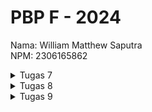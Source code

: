 # PBP F - 2024

Nama: William Matthew Saputra  
NPM: 2306165862

<details>
<summary>Tugas 7 </summary>

## **Tugas 7**
### Jelaskan apa yang dimaksud dengan stateless widget dan stateful widget, dan jelaskan perbedaan dari keduanya.  

- **Stateless Widget**  
Widget yang tidak dapat berubah (_immutable_) setelah dibuat. Sehingga tampilan atau data di dalam widget ini bersifat tetap dan tidak dapat berubah selama siklus hidup widget tersebut. _Stateless widget_ cocok digunakan  untuk komponen UI yang statis atau tidak membutuhkan perubahan, seperti menampilkan judul, deskripsi, dan gambar tetap. Contohnya adalah `Text`, `Icon`, dan `Container`.  
- **Stateful Widget**  
Widget yang bersifat dinamis dan dapat berubah seiring waktu. Widget ini memiliki "_state_" yang dapat diubah, dan perubahan tersebut akan memperbarui tampilan UI sesuai dengan data terbaru. _Stateful Widget_ cocok untuk UI yang membutuhkan perubahan atau interaksi, seperti menampilkan status loading, daftar item yang dapat diperbarui, atau animasi. Contohnya adalah `Checkbox`, `Slider`, dan `TextField`.  
  
Perbedaan utama antara Stateless Widget dan Stateful Widget adalah pada kemampuan mereka untuk mempertahankan dan mengelola perubahan data (state).

### Sebutkan widget apa saja yang kamu gunakan pada proyek ini dan jelaskan fungsinya.
#### `main.dart`  
- MaterialApp  
Widget utama yang membungkus seluruh aplikasi dan mengatur tema warna serta routing. Pada proyek ini, MaterialApp diatur dengan skema warna yang menggunakan warna dasar biru gelap `#2D46A2`, yang menjadi identitas visual aplikasi "Box Synthetic Leather".
- Scaffold  
Menyediakan struktur dasar halaman dengan AppBar di bagian atas dan Body di tengah, sebagai wadah utama untuk elemen-elemen di halaman utama aplikasi.
- AppBar  
Menampilkan bar di bagian atas aplikasi dengan judul "Box Synthetic Leather" dan menggunakan warna utama dari tema aplikasi.
- Column dan Row
Digunakan untuk mengatur tata letak widget; `Row` menampilkan `InfoCard` secara horizontal untuk informasi pengguna (NPM, Nama, dan Kelas), sementara `Column` digunakan untuk menampilkan daftar item dan pesan sambutan secara vertikal.
- GridView  
Menyusun widget `ItemCard` dalam bentuk grid dengan 3 kolom, menampilkan tombol fitur (Lihat Produk, Tambah Produk, Logout) dalam tata letak grid yang rapi dan mudah diakses.  

#### `menu.dart`  
- InfoCard (Custom Widget)  
Widget khusus untuk menampilkan informasi pengguna, seperti NPM, Nama, dan Kelas, dalam bentuk kartu.
- ItemHomepage (Model Class)  
Kelas model data yang menyimpan atribut seperti nama, ikon, dan warna latar belakang untuk setiap tombol di halaman utama. Kelas ini memudahkan pengaturan data tombol dalam struktur yang lebih rapih.
- ItemCard (Custom Widget)  
Menampilkan setiap item dari `ItemHomepage` dalam bentuk kartu dengan warna latar belakang berbeda sesuai jenis fitur (kuning untuk Lihat Item, biru untuk Tambah Item, dan merah untuk Logout). Kartu ini juga memiliki efek interaktif berupa Snackbar yang muncul saat tombol ditekan, memberikan `feedback` kepada pengguna.
- Material dan InkWell  
`Material` memberikan tampilan material design pada kartu, sementara `InkWell` menambahkan efek tapatau _ripple_ saat tombol ditekan, membuat interaksi menjadi lebih responsif dan menarik.  
- ScaffoldMessenger dan Snackbar  
Digunakan untuk menampilkan pesan sementara di bagian bawah layar, memberi notifikasi kepada pengguna setiap kali tombol ditekan (Lihat Produk, Tambah Produk, Logout), memperkaya pengalaman pengguna.  

###   Apa fungsi dari `setState()`? Jelaskan variabel apa saja yang dapat terdampak dengan fungsi tersebut.  

Fungsi `setState()` dalam Flutter digunakan untuk memperbarui tampilan UI pada _widget_ yang bersifat **Stateful**. Ketika `setState()` dipanggil, Flutter akan melakukan render ulang pada bagian dari UI yang terpengaruh oleh perubahan _state_, sehingga tampilannya dapat mengikuti dat ayang terbaru.  

Hanya variabel yang disimpan dalam _State widget_ yang dapat dipengaruhi oleh `setState()`. Contohnya:

- Variabel dinamis seperti nilai counter, status toggle, input pengguna, data dari API, atau opsi pilihan pengguna.
- Variabel yang mempengaruhi UI secara langsung seperti variabel counter untuk menghitung jumlah klik, daftar item yang bertambah atau berkurang, nilai toggle (aktif/nonaktif), atau warna yang berubah berdasarkan interaksi pengguna.


### Jelaskan perbedaan antara const dengan final.
- **`const`**  
`const` adalah variabel yang digunakan untuk mendeklarasikan nilai yang konstan dan tidak akan berubah. Variabel `const` harus diberikan nilai yang sudah diketahui pada saat kompilasi (_compile-time constant_). `const` cocok digunakan untuk nilai statis, seperti angka, string, atau list yang isinya tidak akan pernah diubah.
- **`final`**  
`final` adalah variabel yang digunakan untuk mendeklarasikan nilai yang hanya diinisialisasi satu kali dan tidak bisa diubah setelahnya. `final` cocok untuk situasi di mana nilai diperoleh saat runtime. `final` biasa digunakan untuk nilai yang perlu dihitung atau diperoleh pada saat aplikasi berjalan, seperti waktu saat ini dan data acak

## Jelaskan bagaimana cara kamu mengimplementasikan checklist-checklist di atas.
### Membuat sebuah program Flutter baru dengan tema E-Commerce yang sesuai dengan tugas-tugas sebelumnya.  

1. **Instalasi Flutter di Windows**  
    1. **Unduh dan Ekstrak Flutter SDK**: Download Flutter SDK dari situs resmi flutter.dev dan ekstrak ke direktori yang diinginkan.
    2.  **Tambahkan Flutter ke PATH**: Buka Command Prompt atau PowerShell dan tambahkan Flutter ke PATH.
    Gantilah `C:\path\to\flutter` sesuai lokasi folder Flutter SDK yang sudah di ekstrak.
    3. **Verifikasi Instalasi Flutter**  
    Pastikan Flutter terinstal dengan benar dengan menjalankan perintah `flutter doctor
    `
2. **Instalasi IDE untuk Pengembangan Flutter**  
    - **Visual Studio Code**: Direkomendasikan untuk pengembangan yang ringan dan fleksibel. Install ekstensi Flutter dan Dart di VS Code.  
    - **Android Studio**: Diperlukan jika ingin menjalankan emulator Android di Windows. Pastikan plugin Flutter dan Dart juga terinstal di Android Studio.  
3. **Membuat Proyek Flutter Baru**
    1. Buka Command Prompt atau PowerShell
        - Arahkan ke direktori tempat penyimpanan proyek.
    2. Buat Proyek Baru
        - Jalankan perintah berikut untuk membuat proyek Flutter baru  
        ```
        flutter create boxsynthethicleather
        cd boxsynthethicleather
        ```
    3. Jalankan Proyek  
        Untuk menjalankan proyek pada emulator atau perangkat fisik yang terhubung, gunakan perintah:
        ```
        flutter run
        ```
4. **Pengaturan Tampilan Utama (main.dart)** 
    - Konfigurasi Tema: Sesuaikan tampilan dan nuansa aplikasi agar sesuai dengan tema E-Commerce.
    - File `menu.dart`: Tambahkan file `menu.dart` ke dalam folder lib, dan pindahkan widget `MyHomePage`ke dalam file tersebut.


 ### Membuat tiga tombol sederhana dengan ikon dan teks untuk:
 - Melihat daftar produk (Lihat Daftar Produk)
 - Menambah produk (Tambah Produk)
 - Logout (Logout)

1. **Konfigurasi Item pada Home Page**
```dart
  final List<ItemHomepage> items = [
    ItemHomepage("Lihat Item", Icons.mood),
    ItemHomepage("Tambah Item", Icons.add),
    ItemHomepage("Logout", Icons.logout),
  ];
```
2. **Tampilkan tombol pada GridView**
```dart
GridView.count(
    primary: true,
    padding: const EdgeInsets.all(20),
    crossAxisSpacing: 10,
    mainAxisSpacing: 10,
    crossAxisCount: 3,
    shrinkWrap: true,
    children: items.map((ItemHomepage item) {
        return ItemCard(item);
    }).toList(),
    ),
```
### Mengimplementasikan warna-warna yang berbeda untuk setiap tombol (Lihat Daftar Produk, Tambah Produk, dan Logout).  
Implementasi warna yang berbeda dilakukan dengan membuat fungsi `_getItemColor` dalam `ItemCard`. Nantinya warna akan ditentukan berdasarkan `item.name`.  
```dart
Color _getItemColor() {
    switch (item.name) {
      case "Lihat Item":
        return Colors.yellow;
      case "Tambah Item":
        return Colors.blue;
      case "Logout":
        return Colors.red;
      default:
        return Colors.grey;
    }
  }
```  
#### Memunculkan Snackbar dengan tulisan:
- "Kamu telah menekan tombol Lihat Daftar Produk" ketika tombol Lihat Daftar Produk ditekan.
- "Kamu telah menekan tombol Tambah Produk" ketika tombol Tambah Produk ditekan.
- "Kamu telah menekan tombol Logout" ketika tombol Logout ditekan.

Snackbar yang muncul ketika tombol ditekan dapat diimplementasikan dengan menggunakan `SnackfoldMessenger`
```dart
onTap: () {
    ScaffoldMessenger.of(context)
    ..hideCurrentSnackBar()
    ..showSnackBar(
        SnackBar(content: Text("Kamu telah menekan tombol ${item.name}!")),
    );
    },
```

</details>

<details>
<summary>Tugas 8</summary>

## **Tugas 8**  

### Apa kegunaan `const` di Flutter? Jelaskan apa keuntungan ketika menggunakan `const` pada kode Flutter. Kapan sebaiknya kita menggunakan `const`, dan kapan sebaiknya tidak digunakan?  

`const` di Flutter digunakan untuk membuat objek immutable yang nilainya tetap sama selama runtime, sehingga bisa dioptimalkan oleh Flutter. Keuntungannya dari `const` adalah performa lebih baik dan penghematan memori, karena objek `const` hanya dibuat sekali dan tidak perlu di-rebuild.   

`const` baik digunakan pada widget yang tidak akan berubah, seperti Text, Padding, Icon, atau Container yang hanya memiliki warna dan ukuran yang bersifat statis. Selain itu, `const` juga baik digunakan untuk nilai atau objek yang nilainya tidak akan berubah selama apliaksi beroperasi, misalnya warna, padding, atau margin yang konstan.  

`const` tidak baik digunakan pada widget yang dinamik karena widget tersebut memiliki nilai yang akan berubah sesuai state dari aplikasi. Contohnya adalah text yang berubah tergantung dari interaksi pengguna dengan aplikasi. Selain itu `const` sebaiknya juga tidak digunakan ketika kita membutuhkan fleksibilitas pada komponen aplikasi berdasarkan interaksi user atau respon API.  

### Jelaskan dan bandingkan penggunaan Column dan Row pada Flutter. Berikan contoh implementasi dari masing-masing layout widget ini!  

Row dan Column adalah widget di Flutter yang digunakan untuk menyusun elemen UI secara vertikal dan horizontal.  
- Column  
Column mengatur widget _child_ secara vertikal sehingga cocok untuk elemen - elemen yang bertumpuk secara vertikal. Column memiliki properti seperti `mainAxisAlignment` (untuk mengatur alignment pada sumbu vertikal) dan `crossAxisAlignment` (untuk sumbu horizontal). Contoh implementasi:
```dart
Column(
  crossAxisAlignment: CrossAxisAlignment.start,
  children: [
    Text('Product Name: $_product'),
    Text('Price: $_price'),
    Text('Description: $_description'),
    Text('Thickness: $_thickness'),
    Text('User Reviews: $_usereviews'),
    Text('User Ratings: $_ratings'),
  ],
),  
```

- Row  
Row mengautr widget _child_ secara horizontal sehingga cocok untuk menempatkan elemen - elemen dalam satu baris. Row memiliki properti `mainAxisAlignment` (untuk mengatur alignment pada sumbu horizontal) dan `crossAxisAlignment` (untuk sumbu vertikal). Contoh implementasi:  
```dart
Row(
    mainAxisAlignment: MainAxisAlignment.spaceEvenly,
    children: [
      InfoCard(title: 'NPM', content: npm),
      InfoCard(title: 'Name', content: name),
      InfoCard(title: 'Class', content: className),
    ],
  )
```  

### Sebutkan apa saja elemen input yang kamu gunakan pada halaman form yang kamu buat pada tugas kali ini. Apakah terdapat elemen input Flutter lain yang tidak kamu gunakan pada tugas ini? Jelaskan!

Halaman form saya menggunakan input `TextFormField` dan `ElevatedButton`. `TextFormField` digunakan untuk menerima berbagai jenis input teks dari pengguna, seperti Product Name, Price, Description, Thickness, User Reviews, dan User Ratings. Masing - masing field ini dilengkapi dengan validasi untuk memeriksa apakah input kosong atau apakah input berupa angka (jika diperlukan). `ElevatedButton` digunakan sebagai tombol untuk menyimpan data yang telah diisi pengguna. Tombol ini mengaktifkan validasi form dan menampilkan popup konfirmasi jika semua data valid.  

Ada banyak elemen input flutter yang belum saya manfaatkan untuk tugas ini, seperti `DropdownButtonFormField`, `Checkbox`, `Radio`, `Swicth`, `Slider`, `DatePicker`, dan `TimePicker`.  

###  Bagaimana cara kamu mengatur tema (theme) dalam aplikasi Flutter agar aplikasi yang dibuat konsisten? Apakah kamu mengimplementasikan tema pada aplikasi yang kamu buat?  

Ya, saya sudah mengamplikasikan tema pada aplikasi yang saya buat. Dalam aplikasi saya tema diatur di file `main.dart` dengan menggunakan `ThemeData`. Berikut adalah kodenya:  
```dart
ThemeData(
  colorScheme: ColorScheme.fromSeed(
    seedColor: Color(0xFF2D46A2), // Set primary color to #2d46a2
  ).copyWith(
    secondary: Color(0xFF2D46A2), // Set secondary color to #2d46a2
  ),
  useMaterial3: true,
),
``` 
- `colorScheme`: Menggunakan `ColorScheme.fromSeed` dengan warna utama (seedColor) yang ditentukan sebagai Color(0xFF2D46A2). Hal ini digunakan untuk menetapkan warna utama yang konsisten di seluruh aplikasi untuk elemen seperti AppBar, tombol, dan ikon yang menggunakan warna tema.  
- `secondary`: Warna sekunder juga diatur sama dengan warna utama untuk menjaga keseragaman warna.  
- `useMaterial3`: Mengaktifkan desain Material 3, yang memberikan style dan tampilan modern untuk komponen UI dengan konsisten.  

###  Bagaimana cara kamu menangani navigasi dalam aplikasi dengan banyak halaman pada Flutter?  

Untuk menangani navigasi pada aplikasi dengan banyak halaman saya menggunakan widget `Navigator` dengan beberapa metode berikut:
- `Navigator.push()`: Menambahkan halaman (route) baru ke atas stack, membuat halaman tersebut ditampilkan di atas halaman yang sudah ada.  
```dart
Navigator.push(
  context,
  MaterialPageRoute(builder: (context) => NewPage()),
);
``` 
- `Navigator.pop()`: Menghapus halaman teratas dari stack, sehingga kita kembali ke halaman sebelumnya.
```dart
Navigator.pop(context);
```
- `Navigator.pushReplacement()`: Mengganti halaman teratas dengan halaman baru tanpa menambah stack, yang berguna untuk navigasi tanpa mengisi stack dengan terlalu banyak halaman.
```dart
Navigator.pushReplacement(
  context,
  MaterialPageRoute(builder: (context) => HomePage()),
);
```
- Membuat Drawer Menu untuk memudahkan navigasi antar halaman pada aplikasi dengan cara membuat widget `Drawer` dengan beberapa `ListTile` untuk mengarahkan pengguna ke halaman yang berbeda. Setelah itu, gunakan   `Navigator.pushReplacement` dalam setiap `ListTile` untuk mengganti halaman dengan halaman yang dituju, tanpa harus menambahkan terlalu banyak halaman di stack. 

## Implementasi  
###  Membuat minimal satu halaman baru pada aplikasi, yaitu halaman formulir tambah item baru dengan ketentuan sebagai berikut
1. **Buat page baru untuk form**    
    - Membuat file baru dengan nama `productentry_form.dart` pada direktori `lib/widgets`. 
    - Di dalam file ini, buat kelas `ProductEntryFormPage` yang merupakan `StatefulWidget`. Widget ini akan menyimpan input pengguna dan dapat mengubah tampilannya berdasarkan interaksi pengguna.
2. **Susun struktur scaffold**  
    - Kit abisa menggunakan Scaffold untuk membangun struktur dasar halaman, yang mencakup AppBar, Drawer, dan body.
    - Tambahkan judul "Form Tambah Product" di dalam AppBar.
    - Gunakan `LeftDrawer` yang telah dibuat sebelumnya sebagai navigasi samping (drawer) aplikasi.
3. **Buat Form Input Data**  
    - Gunakan widget `Form` sebagai wadah untuk elemen-elemen input.
    - Buat variabel `_formKey` dari `GlobalKey<FormState>` untuk validasi form secara keseluruhan.
    - Gunakan `SingleChildScrollView` sebagai child dari Form agar halaman form bisa di-scroll jika konten melebihi ukuran layar.  

###  Memakai minimal tiga elemen input, yaitu name, amount, description. Tambahkan elemen input sesuai dengan model pada aplikasi tugas Django yang telah kamu buat.

1. **Definisikan Variabel State untuk Menyimpan Input**  
    - Buat variabel di dalam kelas `_ProductEntryFormPageState` untuk setiap field input yang akan  digunakan: `_product`, `_price`, `_description`, `_thickness`, `_usereviews`, dan `_ratings`.
2. **Tambahkan TextFormField untuk Setiap Input**  
    - Menambahkan `TextFormField` di dalam Column untuk setiap input
    <details>
    <summary>Kode</summary>

    ```dart
    Padding(
      padding: const EdgeInsets.all(8.0),
      child: TextFormField(
        decoration: InputDecoration(
          hintText: "Price",
          labelText: "Price",
          border: OutlineInputBorder(
            borderRadius: BorderRadius.circular(5.0),
          ),
        ),
        onChanged: (String? value) {
          setState(() {
            _price = int.tryParse(value ?? '0') ?? 0;
          });
        },
        validator: (String? value) {
          if (value == null || value.isEmpty) {
            return "Price tidak boleh kosong!";
          }
          if (int.tryParse(value) == null) {
            return "Price harus berupa angka bulat!";
          }
          return null;
        },
      ),
    ),
    Padding(
      padding: const EdgeInsets.all(8.0),
      child: TextFormField(
        decoration: InputDecoration(
          hintText: "Description",
          labelText: "Description",
          border: OutlineInputBorder(
            borderRadius: BorderRadius.circular(5.0),
          ),
        ),
        onChanged: (String? value) {
          setState(() {
            _description = value!;
          });
        },
        validator: (String? value) {
          if (value == null || value.isEmpty) {
            return "Description tidak boleh kosong!";
          }
          return null;
        },
      ),
    ),
    Padding(
      padding: const EdgeInsets.all(8.0),
      child: TextFormField(
        decoration: InputDecoration(
          hintText: "Thickness",
          labelText: "Thickness",
          border: OutlineInputBorder(
            borderRadius: BorderRadius.circular(5.0),
          ),
        ),
        onChanged: (String? value) {
          setState(() {
            _thickness = double.tryParse(value ?? '0.0') ?? 0.0;
          });
        },
        validator: (String? value) {
          if (value == null || value.isEmpty) {
            return "Thickness tidak boleh kosong!";
          }
          if (double.tryParse(value) == null) {
            return "Thickness harus berupa angka!";
          }
          return null;
        },
      ),
    ),
    Padding(
      padding: const EdgeInsets.all(8.0),
      child: TextFormField(
        decoration: InputDecoration(
          hintText: "User Reviews",
          labelText: "User Reviews",
          border: OutlineInputBorder(
            borderRadius: BorderRadius.circular(5.0),
          ),
        ),
        onChanged: (String? value) {
          setState(() {
            _usereviews = value!;
          });
        },
        validator: (String? value) {
          if (value == null || value.isEmpty) {
            return "Description tidak boleh kosong!";
          }
          return null;
        },
      ),
    ),
    Padding(
      padding: const EdgeInsets.all(8.0),
      child: TextFormField(
        decoration: InputDecoration(
          hintText: "User Ratings",
          labelText: "User Ratings",
          border: OutlineInputBorder(
            borderRadius: BorderRadius.circular(5.0),
          ),
        ),
        onChanged: (String? value) {
          setState(() {
            // _ratings = int.parse(value ?? '0');
            _ratings = int.tryParse(value ?? '0') ?? 0;
          });
        },
        validator: (String? value) {
          if (value == null || value.isEmpty) {
            return "User ratings tidak boleh kosong!";
          }
          if (int.tryParse(value) == null) {
            return "User ratings harus berupa angka bulat!";
          }
          return null;
        },
      ),
    ),
    ```
    </details>

###  Memiliki sebuah tombol Save.  
1. **Mengatur tampilan tombol**  
Tombol Save yang menggunakan `ElevatedButton` bisa diatur stylenya seperti kode berikut: 
    ```dart
    style: ButtonStyle(
      backgroundColor: MaterialStateProperty.all(
        Theme.of(context).colorScheme.primary,
      ),
    ),
    ```

2. **Fungsi `onPressed`**  
Fungsi `onPressed` akan memvalidasi form, menampilkan dialog konfirmasi, dan mereset form  ketika dipencet. 
    ```dart
    onPressed: () {
      if (_formKey.currentState!.validate()) {
        showDialog(
          context: context,
          builder: (context) {
            return AlertDialog(
              title: const Text('Product berhasil tersimpan'),
              content: SingleChildScrollView(
                child: Column(
                  crossAxisAlignment: CrossAxisAlignment.start,
                  children: [
                    Text('Product Name: $_product'),
                    Text('Price: $_price'),
                    Text('Description: $_description'),
                    Text('Thickness: $_thickness'),
                    Text('User Reviews: $_usereviews'),
                    Text('User Ratings: $_ratings'),
                  ],
                ),
              ),
              actions: [
                TextButton(
                  child: const Text('OK'),
                  onPressed: () {
                    Navigator.pop(context);
                    _formKey.currentState!.reset();
                  },
                ),
              ],
            );
          },
        );
      }
    },
    ```

###  Setiap elemen input di formulir juga harus divalidasi dengan ketentuan sebagai berikut:
 - **Setiap elemen input tidak boleh kosong**  
 ```dart
 validator: (String? value) {
  if (value == null || value.isEmpty) {
    return "Thickness tidak boleh kosong!";
  }
  return null;
 }
 ```
 - **Setiap elemen input harus berisi data dengan tipe data atribut modelnya**  
 ```dart
  validator: (String? value) {
   if (double.tryParse(value) == null) {
    return "Thickness harus berupa angka!";
    }
  return null;
  }
```  

### Mengarahkan pengguna ke halaman form tambah item baru ketika menekan tombol Tambah Item pada halaman utama.  

Untuk mengarahkan pengguna ke halaman form tambah item baru ketika tombol "Tambah Product" ditekan pada halaman utama, kita dapat menggunakan `Navigator.push()` pada event handler tombol tersebut.  
1. Buat `productentry_form.dart` pada direktori `lib`.  
2. Tambahkan tombol Tambah Product pada halaman utama
3. Atur navigasi dengan `Navigator.push()`  
Di dalam kelas `ItemCard`, kita memanfaatkan metode `Navigator.push()` untuk mendorong halaman `ProductEntryFormPage` ke dalam stack ketika item "Tambah Product" ditekan. Nantinya halaman `ProductEntryFormPage` ditampilkan di atas halaman utama. Berikut adalah kodenya:
```dart
class ItemCard extends StatelessWidget {
  final ItemHomepage item;

  const ItemCard(this.item, {super.key});

  Color _getItemColor() {
    switch (item.name) {
      case "Lihat Item":
        return Colors.yellow;
      case "Tambah Product":
        return Colors.blue;
      case "Logout":
        return Colors.red;
      default:
        return Colors.grey;
    }
  }

  @override
  Widget build(BuildContext context) {
    return Material(
      color: _getItemColor(),
      borderRadius: BorderRadius.circular(12),
      child: InkWell(
        onTap: () {
          ScaffoldMessenger.of(context)
            ..hideCurrentSnackBar()
            ..showSnackBar(
              SnackBar(content: Text("Kamu telah menekan tombol ${item.name}!")),
            );
          if (item.name == "Tambah Product") {
            Navigator.push(
              context,
              MaterialPageRoute(builder: (context) => const ProductEntryFormPage()),
            );
          }
        },
        child: Container(
          padding: const EdgeInsets.all(8),
          child: Center(
            child: Column(
              mainAxisAlignment: MainAxisAlignment.center,
              children: [
                Icon(
                  item.icon,
                  color: Colors.white,
                  size: 30.0,
                ),
                const Padding(padding: EdgeInsets.all(3)),
                Text(
                  item.name,
                  textAlign: TextAlign.center,
                  style: const TextStyle(color: Colors.white),
                ),
              ],
            ),
          ),
        ),
      ),
    );
  }
}
```

###  Memunculkan data sesuai isi dari formulir yang diisi dalam sebuah pop-up setelah menekan tombol Save pada halaman formulir tambah item baru.

Pop-up bisa ditampilkan setelah tombol save yang ditekan pada halaman formulir tambah product dengan menggunakan `showDialog`. Berikut adalah kodenya:  
```dart
onPressed: () {
  if (_formKey.currentState!.validate()) {
    showDialog(
      context: context,
      builder: (context) {
        return AlertDialog(
          title: const Text('Product berhasil tersimpan'),
          content: SingleChildScrollView(
            child: Column(
              crossAxisAlignment: CrossAxisAlignment.start,
              children: [
                Text('Product Name: $_product'),
                Text('Price: $_price'),
                Text('Description: $_description'),
                Text('Thickness: $_thickness'),
                Text('User Reviews: $_usereviews'),
                Text('User Ratings: $_ratings'),
              ],
            ),
          ),
          actions: [
            TextButton(
              child: const Text('OK'),
              onPressed: () {
                Navigator.pop(context);
                _formKey.currentState!.reset();
              },
            ),
          ],
        );
      },
    );
  }
},
```

###  Membuat sebuah drawer pada aplikasi dengan ketentuan sebagai berikut:
- **Drawer minimal memiliki dua buah opsi, yaitu Halaman Utama dan Tambah Item**  
`ListTile` pertama dengan ikon `home_outlined` dan teks "Halaman Utama". Ketika ditekan, akan mengarahkan pengguna ke `MyHomePage` menggunakan `Navigator.pushReplacement`. Ini menggantikan halaman saat ini dengan halaman utama sehingga pengguna dapat kembali ke halaman utama.  
`ListTile` kedua dengan ikon `shopping_cart` dan teks "Tambah Product".
Ketika ditekan, program akan mengarahkan pengguna ke `ProductEntryFormPage` (form tambah produk) menggunakan `Navigator.push`. Nantinya hal ini menampilkan halaman form baru di atas halaman saat ini.

- **Ketika memiih opsi Halaman Utama, maka aplikasi akan mengarahkan pengguna ke halaman utama**  
  ```dart
  ListTile(
    leading: const Icon(Icons.home_outlined),
    title: const Text('Halaman Utama'),
    // Bagian redirection ke MyHomePage
    onTap: () {
      Navigator.pushReplacement(
          context,
          MaterialPageRoute(
            builder: (context) => MyHomePage(),
          ));
    },
  ),
  ```
- **Ketika memiih opsi Tambah Item, maka aplikasi akan mengarahkan pengguna ke halaman form tambah item baru**  
```dart
  ListTile(
    leading: const Icon(Icons.shopping_cart),
    title: const Text('Tambah Product'),
    // Bagian redirection ke ProductEntryFormPage
    onTap: () {
    Navigator.push(
        context,
        MaterialPageRoute(
          builder: (context) => const ProductEntryFormPage(),
        ),
      );
    },
  ),
  ```
</details>

<details>
<summary>Tugas 9</summary>

## Jelaskan mengapa kita perlu membuat model untuk melakukan pengambilan ataupun pengiriman data JSON? Apakah akan terjadi error jika kita tidak membuat model terlebih dahulu?  

Membuat model untuk JSON penting karena memberikan struktur yang jelas, memastikan konsistensi tipe data, dan memudahkan konversi otomatis antara JSON dan objek Dart menggunakan metode fromJson dan toJson. Tanpa model, parsing data harus dilakukan secara manual, yang rawan kesalahan, sulit dipelihara, dan menyulitkan debugging jika terjadi perubahan pada struktur data. Meskipun tidak wajib, bekerja tanpa model dapat menyebabkan error seperti `NoSuchMethodError` saat atribut JSON tidak ditemukan atau tipe data tidak cocok. Oleh karena itu, model diperlukan untuk meningkatkan efisiensi, skalabilitas, dan pemeliharaan aplikasi, terutama saat menangani data kompleks dalam aplikasi besar.

## Jelaskan fungsi dari library `http` yang sudah kamu implementasikan pada tugas ini  

Library `http` berfungsi untuk memfasilitasi komunikasi antara aplikasi Flutter dengan web service melalui protokol HTTP. Dalam tugas ini, library ini digunakan untuk melakukan permintaan HTTP seperti `GET` untuk mengambil data dari server dan `POST` untuk mengirim data ke server. Dengan library ini, data JSON yang diterima dari web service dapat didekode dan dikonversi menjadi model Dart, sehingga memudahkan pengolahan data di aplikasi. Selain itu, library ini juga mendukung pengelolaan header, autentikasi, dan pengiriman data dalam format tertentu, yang sangat penting dalam integrasi antara Flutter dan backend seperti Django.

## Jelaskan fungsi dari CookieRequest dan jelaskan mengapa instance CookieRequest perlu untuk dibagikan ke semua komponen di aplikasi Flutter

`CookieRequest` adalah library yang digunakan untuk menangani autentikasi dan pengelolaan sesi berbasis cookie antara aplikasi Flutter dan backend (seperti Django). Library ini memungkinkan aplikasi menyimpan dan mengelola cookie secara otomatis, sehingga pengguna tetap terautentikasi selama sesi berlangsung tanpa harus mengirimkan kredensial pada setiap permintaan. `CookieRequest` menyediakan metode seperti `get`, `postJson`, `login`, dan `logout` untuk mempermudah pengiriman permintaan HTTP yang dilengkapi dengan cookie.

Instance `CookieRequest` perlu dibagikan ke semua komponen aplikasi melalui mekanisme state management (seperti `Provider`) agar seluruh widget di aplikasi dapat mengakses instance ini tanpa perlu membuat ulang objek. Hal ini memastikan konsistensi dalam penggunaan cookie untuk sesi autentikasi di berbagai bagian aplikasi, seperti saat mengambil data, mengirim data, atau melakukan logout. Dengan pendekatan ini, pengelolaan autentikasi menjadi lebih efisien, terpusat, dan mudah dipelihara.

##  Jelaskan mekanisme pengiriman data mulai dari input hingga dapat ditampilkan pada Flutter.

Data dikirim dari Flutter melalui form input, kemudian divalidasi dan dikonversi menjadi JSON untuk dikirim ke backend menggunakan metode  `POST` (misalnya dengan `CookieRequest`). Backend memproses, menyimpan data ke database, dan mengirimkan respons berupa JSON. Flutter mengambil data dari backend menggunakan metode `GET`, lalu mengonversinya ke model Dart dengan fromJson untuk ditampilkan di aplikasi melalui widget seperti `ListView` atau `FutureBuilder`. Proses ini memastikan integrasi data antara Flutter dan backend berjalan efisien.

##  Jelaskan mekanisme autentikasi dari login, register, hingga logout. Mulai dari input data akun pada Flutter ke Django hingga selesainya proses autentikasi oleh Django dan tampilnya menu pada Flutter.

Mekanisme autentikasi dari login, register, hingga logout melibatkan langkah-langkah berikut:

1. Register: Pengguna mengisi form di Flutter dengan data akun (username, password). Data ini dikirim ke backend Django menggunakan metode POST melalui endpoint `register/`. Django memvalidasi data (misalnya, memastikan password cocok dan username unik) lalu membuat akun baru di database. Jika berhasil, Django mengirimkan respons JSON yang memberi tahu bahwa registrasi berhasil.

2. Login: Pengguna memasukkan username dan password di Flutter. Data ini dikirimkan ke endpoint `login/` di Django menggunakan metode `POST`. Django memverifikasi kredensial menggunakan `authenticate` dan, jika valid, menginisialisasi sesi dengan `auth_login`. Django kemudian mengembalikan cookie sesi dan respons JSON yang mengindikasikan bahwa login berhasil.

3. Pengelolaan Sesi di Flutter: Cookie yang diterima dari Django disimpan oleh `CookieRequest` di Flutter untuk digunakan pada permintaan berikutnya. Dengan cookie ini, Flutter dapat mengakses data atau fitur yang memerlukan autentikasi tanpa perlu mengirimkan ulang username dan password.

4. Menu di Flutter: Setelah login berhasil, Flutter memeriksa status autentikasi (misalnya, melalui `request.loggedIn`). Jika autentikasi valid, pengguna diarahkan ke halaman menu utama aplikasi, dan data pengguna yang terkait dapat ditampilkan.

5. Logout: Saat pengguna logout, Flutter mengirimkan permintaan ke endpoint `logout/` Django menggunakan metode `POST`. Django menghapus sesi pengguna dengan `auth_logout` dan mengembalikan respons JSON yang mengonfirmasi bahwa logout berhasil. Flutter kemudian menghapus cookie sesi dan mengarahkan pengguna kembali ke halaman login.

Proses ini memastikan bahwa hanya pengguna yang telah terdaftar dan valid yang dapat mengakses fitur-fitur tertentu di aplikasi, dengan pengelolaan sesi yang aman.

## Implementasi
###  Mengimplementasikan fitur registrasi akun pada proyek tugas Flutter.
1. Buat View untuk Registrasi: Tambahkan fungsi register di `authentication/views.py`:
    ```python
    from django.contrib.auth.models import User
    import json
    from django.http import JsonResponse
    from django.views.decorators.csrf import csrf_exempt

    @csrf_exempt
    def register(request):
        if request.method == 'POST':
            data = json.loads(request.body)
            username = data['username']
            password1 = data['password1']
            password2 = data['password2']

            if password1 != password2:
                return JsonResponse({
                    "status": False,
                    "message": "Passwords do not match."
                }, status=400)

            if User.objects.filter(username=username).exists():
                return JsonResponse({
                    "status": False,
                    "message": "Username already exists."
                }, status=400)

            user = User.objects.create_user(username=username, password=password1)
            user.save()

            return JsonResponse({
                "status": "success",
                "message": "User created successfully!"
            }, status=200)

        return JsonResponse({
            "status": False,
            "message": "Invalid request method."
        }, status=400)
    ```
2. Tambahkan URL Routing: 
Tambahkan endpoint register/ di `authentication/urls.py`:
    ```python
    from authentication.views import register
    urlpatterns = [
        path('register/', register, name='register'),
    ]
    ```

3. Tambahkan form register bernama `register.dart`
    ```dart
    import 'dart:convert';
    import 'package:flutter/material.dart';
    import 'package:boxsyntheticleather/screens/login.dart';
    import 'package:pbp_django_auth/pbp_django_auth.dart';
    import 'package:provider/provider.dart';

    class RegisterPage extends StatefulWidget {
      const RegisterPage({super.key});

      @override
      State<RegisterPage> createState() => _RegisterPageState();
    }

    class _RegisterPageState extends State<RegisterPage> {
      final _usernameController = TextEditingController();
      final _passwordController = TextEditingController();
      final _confirmPasswordController = TextEditingController();

      @override
      Widget build(BuildContext context) {
        final request = context.watch<CookieRequest>();
        return Scaffold(
          appBar: AppBar(
            title: const Text('Register'),
            leading: IconButton(
              icon: const Icon(Icons.arrow_back),
              onPressed: () {
                Navigator.pop(context);
              },
            ),
          ),
          body: Center(
            child: SingleChildScrollView(
              padding: const EdgeInsets.all(16.0),
              child: Card(
                elevation: 8,
                shape: RoundedRectangleBorder(
                  borderRadius: BorderRadius.circular(12.0),
                ),
                child: Padding(
                  padding: const EdgeInsets.all(20.0),
                  child: Column(
                    mainAxisSize: MainAxisSize.min,
                    children: <Widget>[
                      const Text(
                        'Register',
                        style: TextStyle(
                          fontSize: 24.0,
                          fontWeight: FontWeight.bold,
                        ),
                      ),
                      const SizedBox(height: 30.0),
                      TextFormField(
                        controller: _usernameController,
                        decoration: const InputDecoration(
                          labelText: 'Username',
                          hintText: 'Enter your username',
                          border: OutlineInputBorder(
                            borderRadius: BorderRadius.all(Radius.circular(12.0)),
                          ),
                          contentPadding:
                              EdgeInsets.symmetric(horizontal: 12.0, vertical: 8.0),
                        ),
                        validator: (value) {
                          if (value == null || value.isEmpty) {
                            return 'Please enter your username';
                          }
                          return null;
                        },
                      ),
                      const SizedBox(height: 12.0),
                      TextFormField(
                        controller: _passwordController,
                        decoration: const InputDecoration(
                          labelText: 'Password',
                          hintText: 'Enter your password',
                          border: OutlineInputBorder(
                            borderRadius: BorderRadius.all(Radius.circular(12.0)),
                          ),
                          contentPadding:
                              EdgeInsets.symmetric(horizontal: 12.0, vertical: 8.0),
                        ),
                        obscureText: true,
                        validator: (value) {
                          if (value == null || value.isEmpty) {
                            return 'Please enter your password';
                          }
                          return null;
                        },
                      ),
                      const SizedBox(height: 12.0),
                      TextFormField(
                        controller: _confirmPasswordController,
                        decoration: const InputDecoration(
                          labelText: 'Confirm Password',
                          hintText: 'Confirm your password',
                          border: OutlineInputBorder(
                            borderRadius: BorderRadius.all(Radius.circular(12.0)),
                          ),
                          contentPadding:
                              EdgeInsets.symmetric(horizontal: 12.0, vertical: 8.0),
                        ),
                        obscureText: true,
                        validator: (value) {
                          if (value == null || value.isEmpty) {
                            return 'Please confirm your password';
                          }
                          return null;
                        },
                      ),
                      const SizedBox(height: 24.0),
                      ElevatedButton(
                        onPressed: () async {
                          String username = _usernameController.text;
                          String password1 = _passwordController.text;
                          String password2 = _confirmPasswordController.text;

                          // Cek kredensial
                          // TODO: Ganti URL dan jangan lupa tambahkan trailing slash (/) di akhir URL!
                          // Untuk menyambungkan Android emulator dengan Django pada localhost,
                          // gunakan URL http://10.0.2.2/
                          final response = await request.postJson(
                              "http://127.0.0.1:8000/auth/register/",
                              jsonEncode({
                                "username": username,
                                "password1": password1,
                                "password2": password2,
                              }));
                          if (context.mounted) {
                            if (response['status'] == 'success') {
                              ScaffoldMessenger.of(context).showSnackBar(
                                const SnackBar(
                                  content: Text('Successfully registered!'),
                                ),
                              );
                              Navigator.pushReplacement(
                                context,
                                MaterialPageRoute(
                                    builder: (context) => const LoginPage()),
                              );
                            } else {
                              ScaffoldMessenger.of(context).showSnackBar(
                                const SnackBar(
                                  content: Text('Failed to register!'),
                                ),
                              );
                            }
                          }
                        },
                        style: ElevatedButton.styleFrom(
                          foregroundColor: Colors.white,
                          minimumSize: Size(double.infinity, 50),
                          backgroundColor: Theme.of(context).colorScheme.primary,
                          padding: const EdgeInsets.symmetric(vertical: 16.0),
                        ),
                        child: const Text('Register'),
                      ),
                    ],
                  ),
                ),
              ),
            ),
          ),
        );
      }
    }
    ```
4. Tambahkan Navigasi
Tambahkan navigasi ke halaman register di halaman login:
    ```dart
    GestureDetector(
      onTap: () {
        Navigator.push(
          context,
          MaterialPageRoute(builder: (context) => const RegisterPage()),
        );
      },
      child: Text(
        'Don\'t have an account? Register',
        style: TextStyle(color: Theme.of(context).colorScheme.primary),
      ),
    );
    ```
### Membuat halaman login pada proyek tugas Flutter.  
```dart
import 'package:boxsyntheticleather/screens/menu.dart';
import 'package:flutter/material.dart';
import 'package:pbp_django_auth/pbp_django_auth.dart';
import 'package:provider/provider.dart';
import 'package:boxsyntheticleather/screens/register.dart';

// TODO: Import halaman RegisterPage jika sudah dibuat

void main() {
  runApp(const LoginApp());
}

class LoginApp extends StatelessWidget {
  const LoginApp({super.key});

  @override
  Widget build(BuildContext context) {
    return MaterialApp(
      title: 'Login',
      theme: ThemeData(
        useMaterial3: true,
        colorScheme: ColorScheme.fromSwatch(
          primarySwatch: Colors.deepPurple,
        ).copyWith(secondary: Colors.deepPurple[400]),
      ),
      home: const LoginPage(),
    );
  }
}

class LoginPage extends StatefulWidget {
  const LoginPage({super.key});

  @override
  State<LoginPage> createState() => _LoginPageState();
}

class _LoginPageState extends State<LoginPage> {
  final TextEditingController _usernameController = TextEditingController();
  final TextEditingController _passwordController = TextEditingController();

  @override
  Widget build(BuildContext context) {
    final request = context.watch<CookieRequest>();

    return Scaffold(
      appBar: AppBar(
        title: const Text('Login'),
      ),
      body: Center(
        child: SingleChildScrollView(
          padding: const EdgeInsets.all(16.0),
          child: Card(
            elevation: 8,
            shape: RoundedRectangleBorder(
              borderRadius: BorderRadius.circular(12.0),
            ),
            child: Padding(
              padding: const EdgeInsets.all(20.0),
              child: Column(
                mainAxisSize: MainAxisSize.min,
                children: [
                  const Text(
                    'Login',
                    style: TextStyle(
                      fontSize: 24.0,
                      fontWeight: FontWeight.bold,
                    ),
                  ),
                  const SizedBox(height: 30.0),
                  TextField(
                    controller: _usernameController,
                    decoration: const InputDecoration(
                      labelText: 'Username',
                      hintText: 'Enter your username',
                      border: OutlineInputBorder(
                        borderRadius: BorderRadius.all(Radius.circular(12.0)),
                      ),
                      contentPadding:
                          EdgeInsets.symmetric(horizontal: 12.0, vertical: 8.0),
                    ),
                  ),
                  const SizedBox(height: 12.0),
                  TextField(
                    controller: _passwordController,
                    decoration: const InputDecoration(
                      labelText: 'Password',
                      hintText: 'Enter your password',
                      border: OutlineInputBorder(
                        borderRadius: BorderRadius.all(Radius.circular(12.0)),
                      ),
                      contentPadding:
                          EdgeInsets.symmetric(horizontal: 12.0, vertical: 8.0),
                    ),
                    obscureText: true,
                  ),
                  const SizedBox(height: 24.0),
                  ElevatedButton(
                    onPressed: () async {
                      String username = _usernameController.text;
                      String password = _passwordController.text;

                      // Cek kredensial
                      // TODO: Ganti URL dan jangan lupa tambahkan trailing slash (/) di akhir URL!
                      // Untuk menyambungkan Android emulator dengan Django pada localhost,
                      // gunakan URL http://10.0.2.2/
                      final response = await request
                          .login("http://localhost:8000/auth/login/", {
                        'username': username,
                        'password': password,
                      });

                      if (request.loggedIn) {
                        String message = response['message'];
                        String uname = response['username'];
                        if (context.mounted) {
                          Navigator.pushReplacement(
                            context,
                            MaterialPageRoute(
                                builder: (context) => MyHomePage()),
                          );
                          ScaffoldMessenger.of(context)
                            ..hideCurrentSnackBar()
                            ..showSnackBar(
                              SnackBar(
                                  content:
                                      Text("$message Selamat datang, $uname.")),
                            );
                        }
                      } else {
                        if (context.mounted) {
                          showDialog(
                            context: context,
                            builder: (context) => AlertDialog(
                              title: const Text('Login Gagal'),
                              content: Text(response['message']),
                              actions: [
                                TextButton(
                                  child: const Text('OK'),
                                  onPressed: () {
                                    Navigator.pop(context);
                                  },
                                ),
                              ],
                            ),
                          );
                        }
                      }
                    },
                    style: ElevatedButton.styleFrom(
                      foregroundColor: Colors.white,
                      minimumSize: Size(double.infinity, 50),
                      backgroundColor: Theme.of(context).colorScheme.primary,
                      padding: const EdgeInsets.symmetric(vertical: 16.0),
                    ),
                    child: const Text('Login'),
                  ),
                  const SizedBox(height: 36.0),
                  GestureDetector(
                    onTap: () {
                      Navigator.push(
                        context,
                        MaterialPageRoute(
                            builder: (context) => const RegisterPage()),
                      );
                    },
                    child: Text(
                      'Don\'t have an account? Register',
                      style: TextStyle(
                        color: Theme.of(context).colorScheme.primary,
                        fontSize: 16.0,
                      ),
                    ),
                  ),
                ],
              ),
            ),
          ),
        ),
      ),
    );
  }
}
```

### Mengintegrasikan sistem autentikasi Django dengan proyek tugas Flutter.  
Mengintegrasikan sistem autentikasi Django dengan Flutter melibatkan pengelolaan login, register, dan logout, serta penggunaan sesi autentikasi melalui cookie.  Tambahkan Middleware CORS:

1.  Tambahkan Middleware CORS:
- Instal django-cors-headers:  
  ``` dart
  pip install django-cors-headers
  ```
- Tambahkan `corsheaders` ke `INSTALLED_APPS` dan `MIDDLEWARE`:
  ```python
  NSTALLED_APPS = [
      ...,
      'corsheaders',
  ]

  MIDDLEWARE = [
      'corsheaders.middleware.CorsMiddleware',
      ...,
  ]
  ```
- Konfigurasi `settings.py`
  ```python
  CORS_ALLOW_ALL_ORIGINS = True
  CORS_ALLOW_CREDENTIALS = True
  CSRF_COOKIE_SECURE = True
  SESSION_COOKIE_SECURE = True
  CSRF_COOKIE_SAMESITE = 'None'
  SESSION_COOKIE_SAMESITE = 'None'
  ```

2. Buat View untuk Login, Register, dan Logout:
- Login
  ```python
  from django.contrib.auth import authenticate, login as auth_login
  from django.http import JsonResponse
  from django.views.decorators.csrf import csrf_exempt

  @csrf_exempt
  def login(request):
      username = request.POST['username']
      password = request.POST['password']
      user = authenticate(username=username, password=password)
      if user is not None:
          auth_login(request, user)
          return JsonResponse({"status": True, "message": "Login sukses!"}, status=200)
      return JsonResponse({"status": False, "message": "Login gagal!"}, status=401)
  ```
- Register  
  ```python
  from django.contrib.auth.models import User
  import json

  @csrf_exempt
  def register(request):
      data = json.loads(request.body)
      username = data['username']
      password1 = data['password1']
      password2 = data['password2']

      if password1 != password2:
          return JsonResponse({"status": False, "message": "Passwords do not match."}, status=400)

      if User.objects.filter(username=username).exists():
          return JsonResponse({"status": False, "message": "Username already exists."}, status=400)

      user = User.objects.create_user(username=username, password=password1)
      user.save()

      return JsonResponse({"status": "success", "message": "User registered successfully!"}, status=200)
  ```
- Logout
  ```python
  from django.contrib.auth import logout as auth_logout

  @csrf_exempt
  def logout(request):
      try:
          auth_logout(request)
          return JsonResponse({"status": True, "message": "Logout berhasil!"}, status=200)
      except:
          return JsonResponse({"status": False, "message": "Logout gagal."}, status=400)
  ```
3. Tambahkan URL Routing
- `authentication/urls.py` 
    ```python
    from django.urls import path
    from .views import login, register, logout

    urlpatterns = [
        path('login/', login, name='login'),
        path('register/', register, name='register'),
        path('logout/', logout, name='logout'),
    ]
    ```
- Tambahkan di `project/urls.py`:
  ```python
  path('auth/', include('authentication.urls')),
  ```
4. Ubah `main.dart` untuk menggunakan `CookieRequest` dengan `Provider`:
```dart
import 'package:flutter/material.dart';
import 'package:pbp_django_auth/pbp_django_auth.dart';
import 'package:provider/provider.dart';

void main() {
  runApp(const MyApp());
}

class MyApp extends StatelessWidget {
  const MyApp({super.key});

  @override
  Widget build(BuildContext context) {
    return Provider(
      create: (_) => CookieRequest(),
      child: MaterialApp(
        title: 'Authentication Demo',
        home: const LoginPage(),
      ),
    );
  }
}
```
5. Buat file `login.dart`:  
```dart
import 'package:flutter/material.dart';
import 'package:pbp_django_auth/pbp_django_auth.dart';
import 'package:provider/provider.dart';

class LoginPage extends StatefulWidget {
  const LoginPage({super.key});

  @override
  State<LoginPage> createState() => _LoginPageState();
}

class _LoginPageState extends State<LoginPage> {
  final _usernameController = TextEditingController();
  final _passwordController = TextEditingController();

  @override
  Widget build(BuildContext context) {
    final request = context.watch<CookieRequest>();
    return Scaffold(
      appBar: AppBar(title: const Text('Login')),
      body: Center(
        child: Padding(
          padding: const EdgeInsets.all(16.0),
          child: Column(
            children: [
              TextField(
                controller: _usernameController,
                decoration: const InputDecoration(labelText: 'Username'),
              ),
              TextField(
                controller: _passwordController,
                decoration: const InputDecoration(labelText: 'Password'),
                obscureText: true,
              ),
              ElevatedButton(
                onPressed: () async {
                  final response = await request.login(
                    'http://10.0.2.2:8000/auth/login/',
                    {
                      'username': _usernameController.text,
                      'password': _passwordController.text,
                    },
                  );
                  if (request.loggedIn) {
                    Navigator.pushReplacement(
                      context,
                      MaterialPageRoute(builder: (_) => const HomePage()),
                    );
                  } else {
                    ScaffoldMessenger.of(context).showSnackBar(
                      SnackBar(content: Text(response['message'])),
                    );
                  }
                },
                child: const Text('Login'),
              ),
            ],
          ),
        ),
      ),
    );
  }
}
```
6. Implementasi logout  
```dart
ElevatedButton(
  onPressed: () async {
    final request = context.read<CookieRequest>();
    final response = await request.logout('http://10.0.2.2:8000/auth/logout/');
    if (response['status']) {
      Navigator.pushReplacement(
        context,
        MaterialPageRoute(builder: (_) => const LoginPage()),
      );
    }
  },
  child: const Text('Logout'),
);
```
### Membuat model kustom sesuai dengan proyek aplikasi Django.
```dart
// To parse this JSON data, do
//
//     final productEntry = productEntryFromJson(jsonString);

import 'dart:convert';

List<ProductEntry> productEntryFromJson(String str) => List<ProductEntry>.from(json.decode(str).map((x) => ProductEntry.fromJson(x)));

String productEntryToJson(List<ProductEntry> data) => json.encode(List<dynamic>.from(data.map((x) => x.toJson())));

class ProductEntry {
    String model;
    String pk;
    Fields fields;

    ProductEntry({
        required this.model,
        required this.pk,
        required this.fields,
    });

    factory ProductEntry.fromJson(Map<String, dynamic> json) => ProductEntry(
        model: json["model"],
        pk: json["pk"],
        fields: Fields.fromJson(json["fields"]),
    );

    Map<String, dynamic> toJson() => {
        "model": model,
        "pk": pk,
        "fields": fields.toJson(),
    };
}

class Fields {
    int user;
    String productName;
    int price;
    String description;
    String thickness;
    String userReviews;
    int userRatings;

    Fields({
        required this.user,
        required this.productName,
        required this.price,
        required this.description,
        required this.thickness,
        required this.userReviews,
        required this.userRatings,
    });

    factory Fields.fromJson(Map<String, dynamic> json) => Fields(
        user: json["user"],
        productName: json["product_name"],
        price: json["price"],
        description: json["description"],
        thickness: json["thickness"],
        userReviews: json["user_reviews"],
        userRatings: json["user_ratings"],
    );

    Map<String, dynamic> toJson() => {
        "user": user,
        "product_name": productName,
        "price": price,
        "description": description,
        "thickness": thickness,
        "user_reviews": userReviews,
        "user_ratings": userRatings,
    };
}
```
### Membuat halaman yang berisi daftar semua item yang terdapat pada endpoint JSON di Django yang telah kamu deploy.

#### a. Tampilkan name, price, dan description dari masing-masing item pada halaman ini.  
Buat halaman `list_productentry.dart`
```dart
import 'package:flutter/material.dart';
import 'package:boxsyntheticleather/models/product_entry.dart';
import 'package:boxsyntheticleather/widgets/left_drawer.dart';
import 'package:pbp_django_auth/pbp_django_auth.dart';
import 'package:provider/provider.dart';

class ProductEntryPage extends StatefulWidget {
  const ProductEntryPage({super.key});

  @override
  State<ProductEntryPage> createState() => _ProductEntryPageState();
}

class _ProductEntryPageState extends State<ProductEntryPage> {
  Future<List<ProductEntry>> fetchProduct(CookieRequest request) async {
    // TODO: Ganti URL dan jangan lupa tambahkan trailing slash (/) di akhir URL!
    final response = await request.get('http://localhost:8000/json/');
    
    // Melakukan decode response menjadi bentuk json
    var data = response;
    
    List<ProductEntry> listProduct = [];
    for (var d in data) {
      if (d != null) {
        listProduct.add(ProductEntry.fromJson(d));
      }
    }
    return listProduct;
  }

  @override
  Widget build(BuildContext context) {
    final request = context.watch<CookieRequest>();
    return Scaffold(
      appBar: AppBar(
        title: const Text('Product Entry List'),
      ),
      drawer: const LeftDrawer(),
      body: FutureBuilder(
        future: fetchProduct(request),
        builder: (context, AsyncSnapshot snapshot) {
          if (snapshot.data == null) {
            return const Center(child: CircularProgressIndicator());
          } else {
            if (!snapshot.hasData) {
              return const Column(
                children: [
                  Text(
                    'Belum ada data product pada Box Synthetic Leather.',
                    style: TextStyle(fontSize: 20, color: Color(0xff59A5D8)),
                  ),
                  SizedBox(height: 8),
                ],
              );
            } else {
              return ListView.builder(
                itemCount: snapshot.data!.length,
                itemBuilder: (_, index) => Container(
                  margin:
                      const EdgeInsets.symmetric(horizontal: 16, vertical: 12),
                  padding: const EdgeInsets.all(20.0),
                  child: Column(
                    mainAxisAlignment: MainAxisAlignment.start,
                    crossAxisAlignment: CrossAxisAlignment.start,
                    children: [
                      Text(
                        "${snapshot.data![index].fields.productName}",
                        style: const TextStyle(
                          fontSize: 18.0,
                          fontWeight: FontWeight.bold,
                        ),
                      ),
                      const SizedBox(height: 10),
                      Text("${snapshot.data![index].fields.price}"),// sampe sini
                      const SizedBox(height: 10),
                      Text("${snapshot.data![index].fields.description}"),
                      const SizedBox(height: 10),
                      Text("${snapshot.data![index].fields.thickness}"),
                      const SizedBox(height: 10),
                      Text("${snapshot.data![index].fields.userReviews}"),
                      const SizedBox(height: 10),
                      Text("${snapshot.data![index].fields.userRatings}"),
                      
                    ],
                  ),
                ),
              );
            }
          }
        },
      ),
    );
  }
}
```
### Membuat halaman detail untuk setiap item yang terdapat pada halaman daftar Item.  

#### a. Halaman ini dapat diakses dengan menekan salah satu item pada halaman daftar Item.
```dart
onTap: () {
  Navigator.push(
    context,
    MaterialPageRoute(
      builder: (context) => ProductDetailPage(product: snapshot.data![index].fields),
    ),
  );
},
```

#### b. Tampilkan seluruh atribut pada model item kamu pada halaman ini.  
```dart
class ProductDetailPage extends StatelessWidget {
  final Fields product;

  const ProductDetailPage({Key? key, required this.product}) : super(key: key);

  @override
  Widget build(BuildContext context) {
    return Scaffold(
      appBar: AppBar(
        title: Text(product.productName),
      ),
      body: Padding(
        padding: const EdgeInsets.all(16.0),
        child: Column(
          crossAxisAlignment: CrossAxisAlignment.start,
          children: [
            Text(
              "Name: ${product.productName}",
              style: const TextStyle(fontSize: 24, fontWeight: FontWeight.bold),
            ),
            const SizedBox(height: 16),
            Text("Description: ${product.description}", style: const TextStyle(fontSize: 16)),
            const SizedBox(height: 8),
            Text("Price: \$${product.price}", style: const TextStyle(fontSize: 16)),
            const SizedBox(height: 8),
            Text("Thickness: ${product.thickness}", style: const TextStyle(fontSize: 16)),
            const SizedBox(height: 8),
            Text("User Reviews: ${product.userReviews}", style: const TextStyle(fontSize: 16)),
            const SizedBox(height: 8),
            Text("User Ratings: ${product.userRatings}", style: const TextStyle(fontSize: 16)),
          ],
        ),
      ),
    );
  }
}
```

#### c. Tambahkan tombol untuk kembali ke halaman daftar item.
```dart
Center(
  child: ElevatedButton(
    onPressed: () {
      Navigator.pop(context); // Kembali ke halaman daftar item
    },
    child: const Text("Back to List"),
  ),
),
```
### Melakukan filter pada halaman daftar item dengan hanya menampilkan item yang terasosiasi dengan pengguna yang login.
Untuk menampilkan hanya item yang terasosiasi dengan pengguna yang login, backend Django perlu memfilter data berdasarkan pengguna login menggunakan `request.user`. Endpoint diubah untuk mengembalikan hanya item yang terkait dengan pengguna yang sedang terautentikasi, misalnya dengan `Product.objects.filter(user=request.user)`. Endpoint ini kemudian diakses dari Flutter melalui fungsi `fetchProduct`, yang mengambil data dari endpoint tersebut. Dengan demikian, data yang difilter langsung ditampilkan di halaman daftar item. Halaman daftar tidak perlu banyak diubah karena hanya menampilkan data yang sudah difilter oleh backend. Proses ini memastikan bahwa setiap pengguna hanya melihat item yang mereka miliki, menjaga privasi dan keamanan data.

</details>
